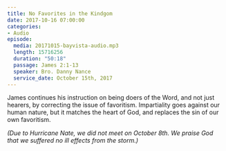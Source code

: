 ```yaml
---
title: No Favorites in the Kindgom
date: 2017-10-16 07:00:00
categories:
- Audio
episode:
  media: 20171015-bayvista-audio.mp3
  length: 15716256
  duration: "50:18"
  passage: James 2:1-13
  speaker: Bro. Danny Nance
  service_date: October 15th, 2017
---
```

James continues his instruction on being doers of the Word, and not just hearers, by correcting the issue of favoritism. Impartiality goes against our human nature, but it matches the heart of God, and replaces the sin of our own favoritism.

_(Due to Hurricane Nate, we did not meet on October 8th. We praise God that we suffered no ill effects from the storm.)_
